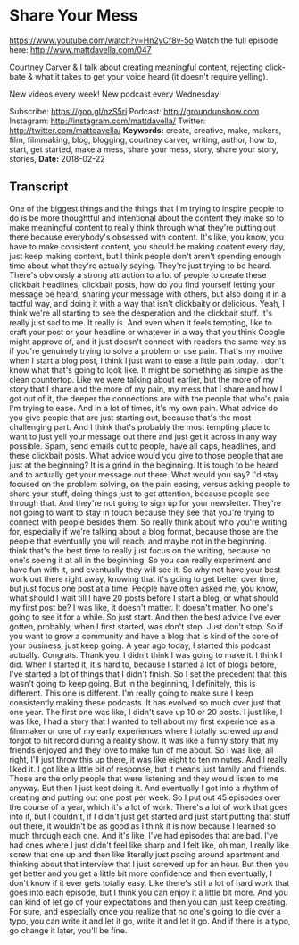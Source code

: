 # Share Your Mess
https://www.youtube.com/watch?v=Hn2yCf8v-5o
Watch the full episode here:  http://www.mattdavella.com/047

Courtney Carver & I talk about creating meaningful content, rejecting click-bate & what it takes to get your voice heard (it doesn't require yelling).

New videos every week! New podcast every Wednesday!

Subscribe:  https://goo.gl/nzS5ri
Podcast:  http://groundupshow.com
Instagram:  http://instagram.com/mattdavella/
Twitter:  http://twitter.com/mattdavella/
**Keywords:** create, creative, make, makers, film, filmmaking, blog, blogging, courtney carver, writing, author, how to, start, get started, make a mess, share your mess, story, share your story, stories, 
**Date:** 2018-02-22

## Transcript
 One of the biggest things and the things that I'm trying to inspire people to do is be more thoughtful and intentional about the content they make so to make meaningful content to really think through what they're putting out there because everybody's obsessed with content. It's like, you know, you have to make consistent content, you should be making content every day, just keep making content, but I think people don't aren't spending enough time about what they're actually saying. They're just trying to be heard. There's obviously a strong attraction to a lot of people to create these clickbait headlines, clickbait posts, how do you find yourself letting your message be heard, sharing your message with others, but also doing it in a tactful way, and doing it with a way that isn't clickbaity or delicious. Yeah, I think we're all starting to see the desperation and the clickbait stuff. It's really just sad to me. It really is. And even when it feels tempting, like to craft your post or your headline or whatever in a way that you think Google might approve of, and it just doesn't connect with readers the same way as if you're genuinely trying to solve a problem or use pain. That's my motive when I start a blog post, I think I just want to ease a little pain today. I don't know what that's going to look like. It might be something as simple as the clean countertop. Like we were talking about earlier, but the more of my story that I share and the more of my pain, my mess that I share and how I got out of it, the deeper the connections are with the people that who's pain I'm trying to ease. And in a lot of times, it's my own pain. What advice do you give people that are just starting out, because that's the most challenging part. And I think that's probably the most tempting place to want to just yell your message out there and just get it across in any way possible. Spam, send emails out to people, have all caps, headlines, and these clickbait posts. What advice would you give to those people that are just at the beginning? It is a grind in the beginning. It is tough to be heard and to actually get your message out there. What would you say? I'd stay focused on the problem solving, on the pain easing, versus asking people to share your stuff, doing things just to get attention, because people see through that. And they're not going to sign up for your newsletter. They're not going to want to stay in touch because they see that you're trying to connect with people besides them. So really think about who you're writing for, especially if we're talking about a blog format, because those are the people that eventually you will reach, and maybe not in the beginning. I think that's the best time to really just focus on the writing, because no one's seeing it at all in the beginning. So you can really experiment and have fun with it, and eventually they will see it. So why not have your best work out there right away, knowing that it's going to get better over time, but just focus one post at a time. People have often asked me, you know, what should I wait till I have 20 posts before I start a blog, or what should my first post be? I was like, it doesn't matter. It doesn't matter. No one's going to see it for a while. So just start. And then the best advice I've ever gotten, probably, when I first started, was don't stop. Just don't stop. So if you want to grow a community and have a blog that is kind of the core of your business, just keep going. A year ago today, I started this podcast actually. Congrats. Thank you. I didn't think I was going to make it. I think I did. When I started it, it's hard to, because I started a lot of blogs before, I've started a lot of things that I didn't finish. So I set the precedent that this wasn't going to keep going. But in the beginning, I definitely, this is different. This one is different. I'm really going to make sure I keep consistently making these podcasts. It has evolved so much over just that one year. The first one was like, I didn't save up 10 or 20 posts. I just like, I was like, I had a story that I wanted to tell about my first experience as a filmmaker or one of my early experiences where I totally screwed up and forgot to hit record during a reality show. It was like a funny story that my friends enjoyed and they love to make fun of me about. So I was like, all right, I'll just throw this up there, it was like eight to ten minutes. And I really liked it. I got like a little bit of response, but it means just family and friends. Those are the only people that were listening and they would listen to me anyway. But then I just kept doing it. And eventually I got into a rhythm of creating and putting out one post per week. So I put out 45 episodes over the course of a year, which it's a lot of work. There's a lot of work that goes into it, but I couldn't, if I didn't just get started and just start putting that stuff out there, it wouldn't be as good as I think it is now because I learned so much through each one. And it's like, I've had episodes that are bad. I've had ones where I just didn't feel like sharp and I felt like, oh man, I really like screw that one up and then like literally just pacing around apartment and thinking about that interview that I just screwed up for an hour. But then you get better and you get a little bit more confidence and then eventually, I don't know if it ever gets totally easy. Like there's still a lot of hard work that goes into each episode, but I think you can enjoy it a little bit more. And you can kind of let go of your expectations and then you can just keep creating. For sure, and especially once you realize that no one's going to die over a typo, you can write it and let it go, write it and let it go. And if there is a typo, go change it later, you'll be fine.
